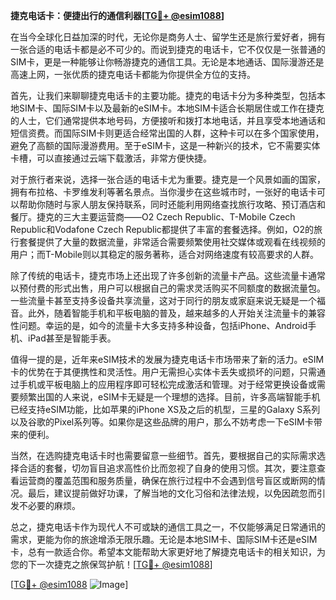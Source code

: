 **捷克电话卡：便捷出行的通信利器[[TG💪+ @esim1088](https://t.me/s/esim1088)]**

在当今全球化日益加深的时代，无论你是商务人士、留学生还是旅行爱好者，拥有一张合适的电话卡都是必不可少的。而说到捷克的电话卡，它不仅仅是一张普通的SIM卡，更是一种能够让你畅游捷克的通信工具。无论是本地通话、国际漫游还是高速上网，一张优质的捷克电话卡都能为你提供全方位的支持。

首先，让我们来聊聊捷克电话卡的主要功能。捷克的电话卡分为多种类型，包括本地SIM卡、国际SIM卡以及最新的eSIM卡。本地SIM卡适合长期居住或工作在捷克的人士，它们通常提供本地号码，方便接听和拨打本地电话，并且享受本地通话和短信资费。而国际SIM卡则更适合经常出国的人群，这种卡可以在多个国家使用，避免了高额的国际漫游费用。至于eSIM卡，这是一种新兴的技术，它不需要实体卡槽，可以直接通过云端下载激活，非常方便快捷。

对于旅行者来说，选择一张合适的电话卡尤为重要。捷克是一个风景如画的国家，拥有布拉格、卡罗维发利等著名景点。当你漫步在这些城市时，一张好的电话卡可以帮助你随时与家人朋友保持联系，同时还能利用网络查找旅行攻略、预订酒店和餐厅。捷克的三大主要运营商——O2 Czech Republic、T-Mobile Czech Republic和Vodafone Czech Republic都提供了丰富的套餐选择。例如，O2的旅行套餐提供了大量的数据流量，非常适合需要频繁使用社交媒体或观看在线视频的用户；而T-Mobile则以其稳定的服务著称，适合对网络速度有较高要求的人群。

除了传统的电话卡，捷克市场上还出现了许多创新的流量卡产品。这些流量卡通常以预付费的形式出售，用户可以根据自己的需求灵活购买不同额度的数据流量包。一些流量卡甚至支持多设备共享流量，这对于同行的朋友或家庭来说无疑是一个福音。此外，随着智能手机和平板电脑的普及，越来越多的人开始关注流量卡的兼容性问题。幸运的是，如今的流量卡大多支持多种设备，包括iPhone、Android手机、iPad甚至是智能手表。

值得一提的是，近年来eSIM技术的发展为捷克电话卡市场带来了新的活力。eSIM卡的优势在于其便携性和灵活性。用户无需担心实体卡丢失或损坏的问题，只需通过手机或平板电脑上的应用程序即可轻松完成激活和管理。对于经常更换设备或需要频繁出国的人来说，eSIM卡无疑是一个理想的选择。目前，许多高端智能手机已经支持eSIM功能，比如苹果的iPhone XS及之后的机型，三星的Galaxy S系列以及谷歌的Pixel系列等。如果你是这些品牌的用户，那么不妨考虑一下eSIM卡带来的便利。

当然，在选购捷克电话卡时也需要留意一些细节。首先，要根据自己的实际需求选择合适的套餐，切勿盲目追求高性价比而忽视了自身的使用习惯。其次，要注意查看运营商的覆盖范围和服务质量，确保在旅行过程中不会遇到信号盲区或断网的情况。最后，建议提前做好功课，了解当地的文化习俗和法律法规，以免因疏忽而引发不必要的麻烦。

总之，捷克电话卡作为现代人不可或缺的通信工具之一，不仅能够满足日常通讯的需求，更能为你的旅途增添无限乐趣。无论是本地SIM卡、国际SIM卡还是eSIM卡，总有一款适合你。希望本文能帮助大家更好地了解捷克电话卡的相关知识，为您的下一次捷克之旅保驾护航！[[TG💪+ @esim1088](https://t.me/s/esim1088)]

[[TG💪+ @esim1088](https://t.me/s/esim1088) ![Image](https://i.postimg.cc/4NQfJmqS/Snipaste-2025-05-13-00-14-12.png)]